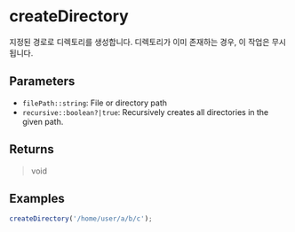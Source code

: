 # createDirectory <Lang js />

<NodeRequired ko />

지정된 경로로 디렉토리를 생성합니다. 디렉토리가 이미 존재하는 경우, 이 작업은 무시됩니다.

## Parameters

- `filePath::string`: File or directory path
- `recursive::boolean?|true`: Recursively creates all directories in the given path.

## Returns

> void

## Examples

```javascript
createDirectory('/home/user/a/b/c');
```
